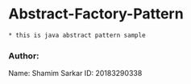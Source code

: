 # Abstract-Factory-Pattern

``` bash
* this is java abstract pattern sample
```

### Author: 
Name: Shamim Sarkar
ID: 20183290338
